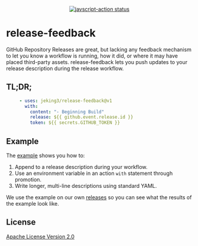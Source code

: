 <p align="center">
  <a href="https://github.com/jeking3/release-feedback/actions">
    <img alt="javscript-action status" src="https://github.com/jeking3/release-feedback/workflows/test/badge.svg">
  </a>
</p>

# release-feedback

GitHub Repository Releases are great, but lacking any feedback mechanism to let
you know a workflow is running, how it did, or where it may have placed third-party
assets.  release-feedback lets you push updates to your release description during
the release workflow.

## TL;DR;

```yaml
     - uses: jeking3/release-feedback@v1
       with:
         content: "- Beginning Build"
         release: ${{ github.event.release.id }}
         token: ${{ secrets.GITHUB_TOKEN }}
```

## Example

The [example](.github/workflows/example.yaml) shows you how to:

1. Append to a release description during your workflow.
2. Use an environment variable in an action `with` statement through promotion.
3. Write longer, multi-line descriptions using standard YAML.

We use the example on our own [releases](https://www.github.com/jeking3/release-feedback/releases)
so you can see what the results of the example look like.

## License

[Apache License Version 2.0](LICENSE)